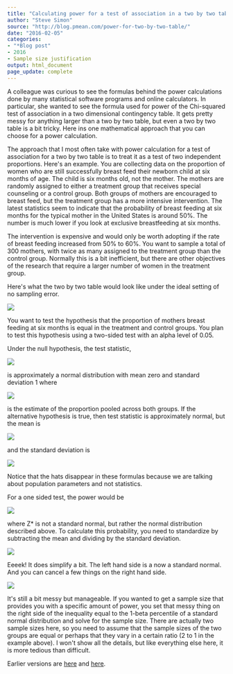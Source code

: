 ```yaml
---
title: "Calculating power for a test of association in a two by two table"
author: "Steve Simon"
source: "http://blog.pmean.com/power-for-two-by-two-table/"
date: "2016-02-05"
categories:
- "*Blog post"
- 2016
- Sample size justification
output: html_document
page_update: complete
---
```


A colleague was curious to see the formulas behind the power calculations done by many statistical software programs and online calculators. In particular, she wanted to see the formula used for power of the Chi-squared test of association in a two dimensional contingency table. It gets pretty messy for anything larger than a two by two table, but even a two by two table is a bit tricky. Here ins one mathematical approach that you can choose for a power calculation.

<!---More--->

The approach that I most often take with power calculation for a test of association for a two by two table is to treat it as a test of two independent proportions. Here's an example. You are collecting data on the proportion of women who are still successfully breast feed their newborn child at six months of age. The child is six months old, not the mother. The mothers are randomly assigned to either a treatment group that receives special counseling or a control group. Both groups of mothers are encouraged to breast feed, but the treatment group has a more intensive intervention. The latest statistics seem to indicate that the probability of breast feeding at six months for the typical mother in the United States is around 50%. The number is much lower if you look at exclusive breastfeeding at six months.

The intervention is expensive and would only be worth adopting if the rate of breast feeding increased from 50% to 60%. You want to sample a total of 300 mothers, with twice as many assigned to the treatment group than the control group. Normally this is a bit inefficient, but there are other objectives of the research that require a larger number of women in the treatment group.

Here's what the two by two table would look like under the ideal setting of no sampling error.

![](http://www.pmean.com/new-images/16/power-for-two-by-two-table01.gif)


You want to test the hypothesis that the proportion of mothers breast feeding at six months is equal in the treatment and control groups. You plan to test this hypothesis using a two-sided test with an alpha level of 0.05.

Under the null hypothesis, the test statistic,

![](http://www.pmean.com/new-images/16/power-for-two-by-two-table02.gif)

is approximately a normal distribution with mean zero and standard deviation 1 where

![](http://www.pmean.com/new-images/16/power-for-two-by-two-table03.gif)

is the estimate of the proportion pooled across both groups. If the alternative hypothesis is true, then test statistic is approximately normal, but the mean is 

![](http://www.pmean.com/new-images/16/power-for-two-by-two-table04.gif)


and the standard deviation is

![](http://www.pmean.com/new-images/16/power-for-two-by-two-table05.gif)

Notice that the hats disappear in these formulas because we are talking about population parameters and not statistics.

For a one sided test, the power would be

![](http://www.pmean.com/new-images/16/power-for-two-by-two-table06.gif)

where Z* is not a standard normal, but rather the normal distribution
described above. To calculate this probability, you need to standardize
by subtracting the mean and dividing by the standard deviation.

![](http://www.pmean.com/new-images/16/power-for-two-by-two-table07.gif)

Eeeek! It does simplify a bit. The left hand side is a now a standard normal. And you can cancel a few things on the right hand side.

![](http://www.pmean.com/new-images/16/power-for-two-by-two-table08.gif)

It's still a bit messy but manageable. If you wanted to get a sample size that provides you with a specific amount of power, you set that messy thing on the right side of the inequality equal to the 1-beta percentile of a standard normal distribution and solve for the sample size. There are actually two sample sizes here, so you need to assume that the sample sizes of the two groups are equal or perhaps that they vary in a certain ratio (2 to 1 in the example above). I won't show all the details, but like everything else here, it is more tedious than difficult.

 
Earlier versions are [here][sim1] and [here][sim2].
 
[sim1]: http://blog.pmean.com/power-for-two-by-two-table/
[sim2]: http://new.pmean.com/power-for-two-by-two-table/
 
